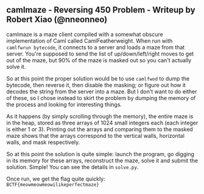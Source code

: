 ## camlmaze - Reversing 450 Problem - Writeup by Robert Xiao (@nneonneo)

camlmaze is a maze client compiled with a somewhat obscure implementation of Caml called CamlFeatherweight. When run with `camlfwrun bytecode`, it connects to a server and loads a maze from that server. You're supposed to send the list of up/down/left/right moves to get out of the maze, but 90% of the maze is masked out so you can't actually solve it.

So at this point the proper solution would be to use `camlfwod` to dump the bytecode, then reverse it, then disable the masking; or figure out how it decodes the string from the server into a maze. But I don't want to do either of these, so I chose instead to skirt the problem by dumping the memory of the process and looking for interesting things.

As it happens (by simply scrolling through the memory), the entire maze is in the heap, stored as three arrays of 1024 small integers each (each integer is either 1 or 3). Printing out the arrays and comparing them to the masked maze shows that the arrays correspond to the vertical walls, horizontal walls, and mask respectively.

So at this point the solution is quite simple: launch the program, go digging in its memory for these arrays, reconstruct the maze, solve it and submit the solution. Simple! You can see the details in `solve.py`.

Once run, we get the flag quite quickly: `BCTF{meowmeowmeowilikeperfectmaze}`
